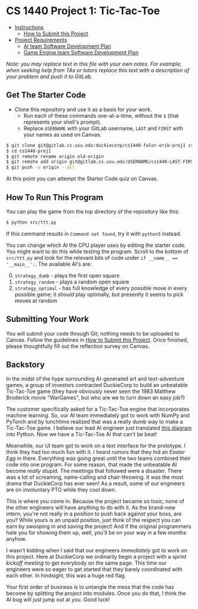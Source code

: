 # CS 1440 Project 1: Tic-Tac-Toe

*   [Instructions](./instructions/README.md)
    *   [How to Submit this Project](./instructions/How_To_Submit.md)
*   [Project Requirements](./instructions/Project_Requirements.md)
    *   [AI team Software Development Plan](./instructions/AI_Team_Plan.md)
    *   [Game Engine team Software Development Plan](./instructions/Engine_Team_Plan.md)


*Note: you may replace text in this file with your own notes.  For example, when seeking help from TAs or tutors replace this text with a description of your problem and push it to GitLab.*


## Get The Starter Code

*   Clone this repository and use it as a basis for your work.
    *   Run each of these commands one-at-a-time, without the `$` (that represents your shell's prompt).
    *   Replace `USERNAME` with your GitLab username, `LAST` and `FIRST` with your names as used on Canvas.

```bash
$ git clone git@gitlab.cs.usu.edu:duckiecorp/cs1440-falor-erik-proj1 cs1440-proj1
$ cd cs1440-proj1
$ git remote rename origin old-origin
$ git remote add origin git@gitlab.cs.usu.edu:USERNAME/cs1440-LAST-FIRST-proj1
$ git push -u origin --all
```

At this point you can attempt the Starter Code quiz on Canvas.


## How To Run This Program

You can play the game from the top directory of the repository like this:

```bash
$ python src/ttt.py
```

If this command results in `Command not found`, try it with `python3` instead.

You can change which AI the CPU player uses by editing the starter code.  You might want to do this while testing the program.  Scroll to the bottom of `src/ttt.py` and look for the relevant bits of code under `if __name__ == '__main__':`.  The available AI's are:

0.  `strategy_dumb` - plays the first open square
1.  `strategy_random` - plays a random open square
2.  `strategy_optimal` - has full knowledge of every possible move in every possible game; it *should* play optimally, but presently it seems to pick moves at random


## Submitting Your Work

You will submit your code through Git; nothing needs to be uploaded to Canvas. Follow the guidelines in [How to Submit this Project](./instructions/How_To_Submit.md). Once finished, please  thoughtfully fill out the reflection survey on Canvas.


## Backstory

In the midst of the hype surrounding AI-generated art and text-adventure games, a group of investors contracted DuckieCorp to build an unbeatable Tic-Tac-Toe game (they have obviously never seen the 1983 Matthew Broderick movie "WarGames", but who are we to turn down an easy job?)

The customer specifically asked for a Tic-Tac-Toe engine that incorporates machine learning.  So, our AI team immediately got to work with NumPy and PyTorch and by lunchtime realized that was a really dumb way to make a Tic-Tac-Toe game.  I believe our lead AI engineer just translated [this diagram](https://xkcd.com/832/) into Python.  Now we have a Tic-Tac-Toe AI that can't be beat!

Meanwhile, our UI team got to work on a text interface for the prototype.  I think they had too much fun with it.  I heard rumors that they hid an *Easter Egg* in there.  Everything was going great until the two teams combined their code into one program.  For some reason, that made the unbeatable AI become *really* stupid.  The meetings that followed were a disaster.  There was a lot of screaming, name-calling and chair-throwing.  It was the most drama that DuckieCorp has ever seen!  As a result, some of our engineers are on involuntary PTO while they cool down.

This is where you come in.  Because the project became so toxic, none of the other engineers will have anything to do with it.  As the brand-new intern, you're not really in a position to push back against your boss, are you?  While yours is an unpaid position, just think of the respect you can earn by swooping in and saving the project!  And if the original programmers hate you for showing them up, well, you'll be on your way in a few months anyhow.

I wasn't kidding when I said that our engineers *immediately* got to work on this project.  Here at DuckieCorp we ordinarily begin a project with a *sprint kickoff meeting* to get everybody on the same page.  This time our engineers were so eager to get started that they barely coordinated with each other.  In hindsight, this was a huge red flag.

Your first order of business is to untangle the mess that the code has become by splitting the project into modules.  Once you do that, I think the AI bug will just jump out at you.  Good luck!
